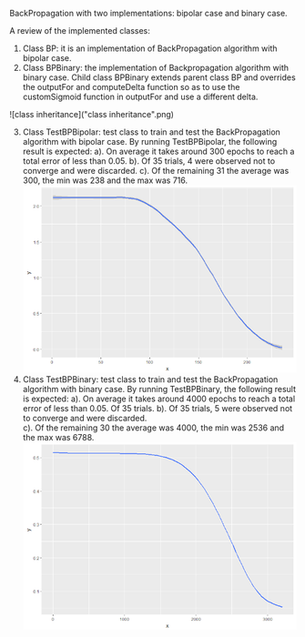 BackPropagation with two implementations: bipolar case and binary case.

A review of the implemented classes:
1. Class BP: it is an implementation of BackPropagation algorithm with bipolar case.  
2. Class BPBinary: the implementation of Backpropagation algorithm with binary case. 
                 Child class BPBinary extends parent class BP and overrides the outputFor and computeDelta function so as to use the 
                 customSigmoid function in outputFor and use a different delta.
  
![class inheritance]("class inheritance".png)

3. Class TestBPBipolar: test class to train and test the BackPropagation algorithm with bipolar case. 
                 By running TestBPBipolar, the following result is expected:
                   a). On average it takes around 300 epochs to reach a total error of less than 0.05. 
                   b). Of 35 trials, 4 were observed not to converge and were discarded. 
                   c). Of the remaining 31 the average was 300, the min was 238 and the max was 716. 
                   ![total squared error for bipolar representation of XOR problem](bipolar.png)
4. Class TestBPBinary: test class to train and test the BackPropagation algorithm with binary case.
                 By running TestBPBinary, the following result is expected:
                   a). On average it takes around 4000 epochs to reach a total error of less than 0.05. Of 35 trials. 
                   b). Of 35 trials, 5 were observed not to converge and were discarded.   
                   c). Of the remaining 30 the average was 4000, the min was 2536 and the max was 6788. 
                   ![total squared error for binary representation of XOR problem](binary.png)
                 
                

